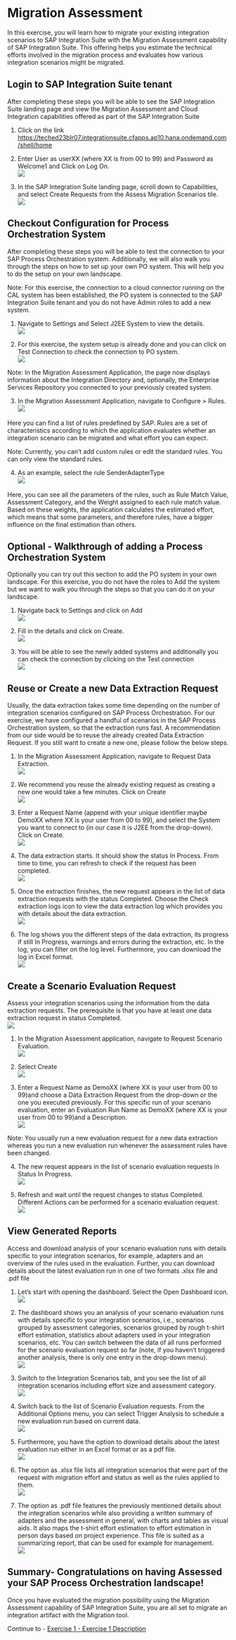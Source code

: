 # Migration Assessment

In this exercise, you will learn how to migrate your existing integration scenarios to SAP Integration Suite with the Migration Assessment capability of SAP Integration Suite. This offering helps you estimate the technical efforts involved in the migration process and evaluates how various integration scenarios might be migrated.

## Login to SAP Integration Suite tenant

After completing these steps you will be able to see the SAP Integration Suite landing page and view the Migration Assessment and Cloud Integration capabilities offered as part of the SAP Integration Suite

1. Click on the link https://teched23blr07.integrationsuite.cfapps.ap10.hana.ondemand.com/shell/home
   
2. Enter User as userXX (where XX is from 00 to 99) and Password as Welcome1 and Click on Log On.
   <br>![](/exercises/ex0/images/Login.png)
   
3. In the SAP Integration Suite landing page, scroll down to Capabilities, and select Create Requests from the Assess Migration Scenarios tile.
  <br>![](/exercises/ex0/images/Access_Migration_Scenarios.png)
   
## Checkout Configuration for Process Orchestration System

After completing these steps you will be able to test the connection to your SAP Process Orchestration system. Additionally, we will also walk you through the steps on how to set up your own PO system. This will help you to do the setup on your own landscape.

Note: For this exercise, the connection to a cloud connector running on the CAL system has been established, the PO system is connected to the SAP Integration Suite tenant and you do not have Admin roles to add a new system.

1. Navigate to Settings and Select J2EE System to view the details.
   <br>![](/exercises/ex0/images/View_PO_System.png)
   
2. For this exercise, the system setup is already done and you can click on Test Connection to check the connection to PO system.
   <br>![](/exercises/ex0/images/Test_PO_Con.png)
   
Note: In the Migration Assessment Application, the page now displays information about the Integration Directory and, optionally, the Enterprise Services Repository you connected to your previously created system.

3. In the Migration Assessment Application, navigate to Configure > Rules.
   <br>![](/exercises/ex0/images/Configure_Rule.png)  

Here you can find a list of rules predefined by SAP. Rules are a set of characteristics according to which the application evaluates whether an integration scenario can be migrated and what effort you can expect.

Note: Currently, you can’t add custom rules or edit the standard rules. You can only view the standard rules.

4. As an example, select the rule SenderAdapterType
   <br>![](/exercises/ex0/images/Select_Sender_Adapter_Type.png)
   
Here, you can see all the parameters of the rules, such as Rule Match Value, Assessment Category, and the Weight assigned to each rule match value. Based on these weights, the application calculates the estimated effort, which means that some parameters, and therefore rules, have a bigger influence on the final estimation than others.

## Optional - Walkthrough of adding a Process Orchestration System

Optionally you can try out this section to add the PO system in your own landscape. For this exercise, you do not have the roles to Add the system but we want to walk you through the steps so that you can do it on your landscape.

1. Navigate back to Settings and click on Add
   <br>![](/exercises/ex0/images/1.AddNewPOSystem.png)
   
2. Fill in the details and click on Create.
   <br>![](/exercises/ex0/images/2.PO_System_Details.png)
   
3. You will be able to see the newly added systems and additionally you can check the connection by clicking on the Test connection
   <br>![](/exercises/ex0/images/3.TestPOConnection.png)
   
## Reuse or Create a new Data Extraction Request

Usually, the data extraction takes some time depending on the number of integration scenarios configured on SAP Process Orchestration. For our exercise, we have configured a handful of scenarios in the SAP Process Orchestration system, so that the extraction runs fast.
A recommendation from our side would be to reuse the already created Data Extraction Request. If you still want to create a new one, please follow the below steps.

1.	In the Migration Assessment Application, navigate to Request Data Extraction.
   <br>![](/exercises/ex0/images/Request_Data_Ext.png)
  	
2. We recommend you reuse the already existing request as creating a new one would take a few minutes. Click on Create
   <br>![](/exercises/ex0/images/Ruse_Data_Ext.png)
   
3. Enter a Request Name (append with your unique identifier maybe DemoXX where XX is your user from 00 to 99), and select the System you want to connect to (in our case it is J2EE from the drop-down). Click on Create.
   <br>![](/exercises/ex0/images/New_Data_Ext.png)
   
4. The data extraction starts. It should show the status In Process. From time to time, you can refresh to check if the request has been completed.
   <br>![](/exercises/ex0/images/Extraction_In_Progress.png)
   
5. Once the extraction finishes, the new request appears in the list of data extraction requests with the status Completed. Choose the  Check extraction logs icon to view the data extraction log which provides you with details about the data extraction.
   <br>![](/exercises/ex0/images/Completed_Data_Ext.png)
   
6. The log shows you the different steps of the data extraction, its progress if still In Progress, warnings and errors during the extraction, etc. In the log, you can filter on the log level. Furthermore, you can download the log in Excel format.
   <br>![](/exercises/ex0/images/Ext_Logs.png)
   
## Create a Scenario Evaluation Request

Assess your integration scenarios using the information from the data extraction requests. The prerequisite is that you have at least one data extraction request in status Completed.
<br>![](/exercises/ex0/images/Ruse_Data_Ext.png)

1. In the Migration Assessment application, navigate to  Request  Scenario Evaluation.
   <br>![](/exercises/ex0/images/Request_Scenario_Eval.png)
   
2. Select  Create
   <br>![](/exercises/ex0/images/Select_Create.png)
   
3. Enter a Request Name as DemoXX (where XX is your user from 00 to 99)and choose a Data Extraction Request from the drop-down or the one you executed previously. For this specific run of your scenario evaluation, enter an Evaluation Run Name as DemoXX (where XX is your user from 00 to 99)and a Description.
  <br>![](/exercises/ex0/images/Create_Sce_Eval.png)

Note: You usually run a new evaluation request for a new data extraction whereas you run a new evaluation run whenever the assessment rules have been changed.

4. The new request appears in the list of scenario evaluation requests in Status In Progress.
   <br>![](/exercises/ex0/images/Extraction_In_Progress.png)
   
5. Refresh and wait until the request changes to status Completed. Different Actions can be performed for a scenario evaluation request.
   <br>![](/exercises/ex0/images/Complete_Sce_Eval.png)
   
## View Generated Reports

Access and download analysis of your scenario evaluation runs with details specific to your integration scenarios, for example, adapters and an overview of the rules used in the evaluation. Further, you can download details about the latest evaluation run in one of two formats .xlsx file and .pdf file

1. Let’s start with opening the dashboard. Select the  Open Dashboard icon.
   <br>![](/exercises/ex0/images/Open_Dash.png)
   
2. The dashboard shows you an analysis of your scenario evaluation runs with details specific to your integration scenarios, i.e., scenarios grouped by assessment categories, scenarios grouped by rough t-shirt effort estimation, statistics about adapters used in your integration scenarios, etc. You can switch between the data of all runs performed for the scenario evaluation request so far (note, if you haven’t triggered another analysis, there is only one entry in the drop-down menu).
   <br>![](/exercises/ex0/images/Overview_Dash.png)
   
3. Switch to the Integration Scenarios tab, and you see the list of all integration scenarios including effort size and assessment category.
   <br>![](/exercises/ex0/images/Dashboard.png)
   
4. Switch back to the list of Scenario Evaluation requests. From the Additional Options menu, you can select  Trigger Analysis to schedule a new evaluation run based on current data.
   <br>![](/exercises/ex0/images/Trigger_Analysis.png)
   
6. Furthermore, you have the option to  download details about the latest evaluation run either in an Excel format or as a pdf file.
   <br>![](/exercises/ex0/images/Download_excel.png)
   
7. The option as .xlsx file lists all integration scenarios that were part of the request with migration effort and status as well as the rules applied to them.
   <br>![](/exercises/ex0/images/Excel.png)

8. The option as .pdf file features the previously mentioned details about the integration scenarios while also providing a written summary of adapters and the assessment in general, with charts and tables as visual aids. It also maps the t-shirt effort estimation to effort estimation in person days based on project experience. This file is suited as a summarizing report, that can be used for example for management.
    <br>![](/exercises/ex0/images/pdf.png)

## Summary- Congratulations on having Assessed your SAP Process Orchestration landscape!

Once you have evaluated the migration possibility using the Migration Assessment capability of SAP Integration Suite, you are all set to migrate an integration artifact with the Migration tool.

Continue to - [Exercise 1 - Exercise 1 Description](../ex1/README.md)
